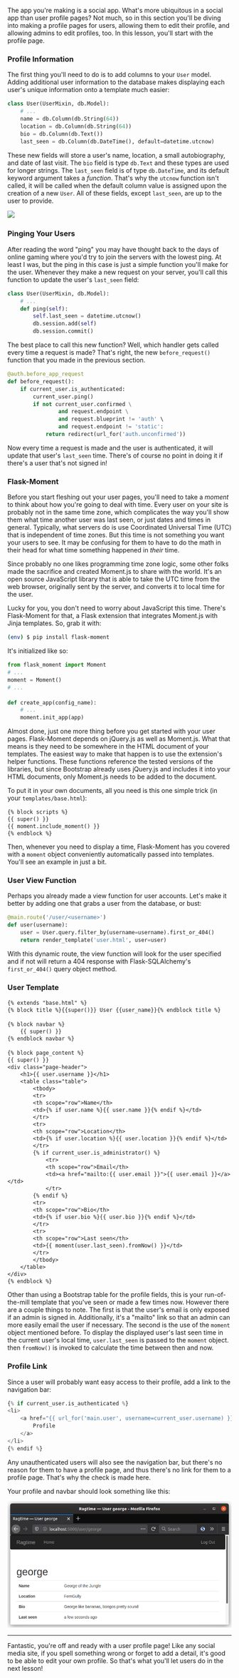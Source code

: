 The app you're making is a social app. What's more ubiquitous in a social app than user profile pages? Not much, so in this section you'll be diving into making a profile pages for users, allowing them to edit their profile, and allowing admins to edit profiles, too. In this lesson, you'll start with the profile page.

### Profile Information

The first thing you'll need to do is to add columns to your `User` model. Adding additional user information to the database makes displaying each user's unique information onto a template much easier:

```python
class User(UserMixin, db.Model):
    # ...
    name = db.Column(db.String(64))
    location = db.Column(db.String(64))
    bio = db.Column(db.Text())
    last_seen = db.Column(db.DateTime(), default=datetime.utcnow)
```

These new fields will store a user's name, location, a small autobiography, and date of last visit. The `bio` field is type `db.Text` and these types are used for longer strings. The `last_seen` field is of type `db.DateTime`, and its default keyword argument takes a *function*. That's why the `utcnow` function isn't called, it will be called when the default column value is assigned upon the creation of a new `User`. All of these fields, except `last_seen`, are up to the user to provide.

![](https://i2.kym-cdn.com/photos/images/newsfeed/000/427/561/7ad.jpg)

### Pinging Your Users

After reading the word "ping" you may have thought back to the days of online gaming where you'd try to join the servers with the lowest ping. At least I was, but the ping in this case is just a simple function you'll make for the user. Whenever they make a new request on your server, you'll call this function to update the user's `last_seen` field:

```python
class User(UserMixin, db.Model):
    # ...
    def ping(self):
        self.last_seen = datetime.utcnow()
        db.session.add(self)
        db.session.commit()
```

The best place to call this new function? Well, which handler gets called every time a request is made? That's right, the new `before_request()` function that you made in the previous section.

```python
@auth.before_app_request
def before_request():
    if current_user.is_authenticated:
        current_user.ping()
        if not current_user.confirmed \
                and request.endpoint \
                and request.blueprint != 'auth' \
                and request.endpoint != 'static':
            return redirect(url_for('auth.unconfirmed'))
```

Now every time a request is made and the user is authenticated, it will update that user's `last_seen` time. There's of course no point in doing it if there's a user that's not signed in!

### Flask-Moment

Before you start fleshing out your user pages, you'll need to take a *moment* to think about how you're going to deal with time. Every user on your site is probably not in the same time zone, which complicates the way you'll show them what time another user was last seen, or just dates and times in general. Typically, what servers do is use Coordinated Universal Time (UTC) that is independent of time zones. But this time is not something you want your users to see. It may be confusing for them to have to do the math in their head for what time something happened in *their* time.

Since probably no one likes programming time zone logic, some other folks made the sacrifice and created Moment.js to share with the world. It's an open source JavaScript library that is able to take the UTC time from the web browser, originally sent by the server, and converts it to local time for the user.

Lucky for you, you don't need to worry about JavaScript this time. There's Flask-Moment for that, a Flask extension that integrates Moment.js with Jinja templates. So, grab it with:

```bash
(env) $ pip install flask-moment
```

It's initialized like so:

```python
from flask_moment import Moment
# ...
moment = Moment()
# ...

def create_app(config_name):
    # ...
    moment.init_app(app)
```

Almost done, just one more thing before you get started with your user pages. Flask-Moment depends on jQuery.js as well as Moment.js. What that means is they need to be somewhere in the HTML document of your templates. The easiest way to make that happen is to use the extension's helper functions. These functions reference the tested versions of the libraries, but since Bootstrap already uses jQuery.js and includes it into your HTML documents, only Moment.js needs to be added to the document.

To put it in your own documents, all you need is this one simple trick (in your `templates/base.html`):

```jinja2
{% block scripts %}
{{ super() }}
{{ moment.include_moment() }}
{% endblock %}
```

Then, whenever you need to display a time, Flask-Moment has you covered with a `moment` object conveniently automatically passed into templates. You'll see an example in just a bit.

### User View Function

Perhaps you already made a view function for user accounts. Let's make it better by adding one that grabs a user from the database, or bust:

```python
@main.route('/user/<username>')
def user(username):
    user = User.query.filter_by(username=username).first_or_404()
    return render_template('user.html', user=user)
```

With this dynamic route, the view function will look for the user specified and if not will return a 404 response with Flask-SQLAlchemy's `first_or_404()` query object method.

### User Template

```jinja2
{% extends "base.html" %}
{% block title %}{{super()}} User {{user_name}}{% endblock title %}

{% block navbar %}
    {{ super() }}
{% endblock navbar %}

{% block page_content %}
{{ super() }}
<div class="page-header">
    <h1>{{ user.username }}</h1>
    <table class="table">
        <tbody>
        <tr>
        <th scope="row">Name</th>
        <td>{% if user.name %}{{ user.name }}{% endif %}</td>
        </tr>
        <tr>
        <th scope="row">Location</th>
        <td>{% if user.location %}{{ user.location }}{% endif %}</td>
        </tr>
        {% if current_user.is_administrator() %}
            <tr>
            <th scope="row">Email</th>
            <td><a href="mailto:{{ user.email }}">{{ user.email }}</a></td>
            </tr>
        {% endif %}
        <tr>
        <th scope="row">Bio</th>
        <td>{% if user.bio %}{{ user.bio }}{% endif %}</td>
        </tr>
        <tr>
        <th scope="row">Last seen</th>
        <td>{{ moment(user.last_seen).fromNow() }}</td>
        </tr>
        </tbody>
    </table>
</div>
{% endblock %}

```

Other than using a Bootstrap table for the profile fields, this is your run-of-the-mill template that you've seen or made a few times now. However there are a couple things to note. The first is that the user's email is only exposed if an admin is signed in. Additionally, it's a "mailto" link so that an admin can more easily email the user if necessary. The second is the use of the `moment` object mentioned before. To display the displayed user's last seen time in the current user's local time, `user.last_seen` is passed to the `moment` object. then `fromNow()` is invoked to calculate the time between then and now.

### Profile Link

Since a user will probably want easy access to their profile, add a link to the navigation bar:

```python
{% if current_user.is_authenticated %}
<li>
    <a href="{{ url_for('main.user', username=current_user.username) }}">
        Profile
    </a>
</li>
{% endif %}
```

Any unauthenticated users will also see the navigation bar, but there's no reason for them to have a profile page, and thus there's no link for them to a profile page. That's why the check is made here.

Your profile and navbar should look something like this:

[//]: # (TODO: picture)

![](../images/user_profile.png)

___

Fantastic, you're off and ready with a user profile page! Like any social media site, if you spell something wrong or forget to add a detail, it's good to be able to edit your own profile. So that's what you'll let users do in the next lesson!
